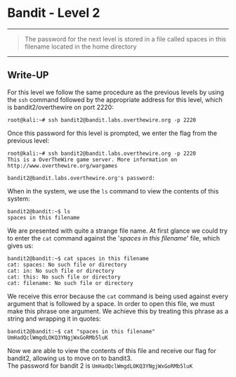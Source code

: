 # Bandit - Level 2
-------------
> The password for the next level is stored in a file called spaces in this filename located in the home directory
-------------

## Write-UP

For this level we follow the same procedure as the previous levels by using the `ssh` command followed by the appropriate address for this level, which is bandit2/overthewire on port 2220:

```
root@kali:~# ssh bandit2@bandit.labs.overthewire.org -p 2220
```

Once this password for this level is prompted, we enter the flag from the previous level:

```
root@kali:~# ssh bandit2@bandit.labs.overthewire.org -p 2220
This is a OverTheWire game server. More information on http://www.overthewire.org/wargames

bandit2@bandit.labs.overthewire.org's password: 
```

When in the system, we use the `ls` command to view the contents of this system:

```
bandit2@bandit:~$ ls
spaces in this filename
```

We are presented with quite a strange file name. At first glance we could try to enter the `cat` command against the '*spaces in this filename*' file, which gives us: 

```
bandit2@bandit:~$ cat spaces in this filename
cat: spaces: No such file or directory
cat: in: No such file or directory
cat: this: No such file or directory
cat: filename: No such file or directory
```

We receive this error because the `cat` command is being used against every argument that is followed by a space. In order to open this file, we must make this phrase one argument. We achieve this by treating this phrase as a string and wrapping it in quotes:

```
bandit2@bandit:~$ cat "spaces in this filename"
UmHadQclWmgdLOKQ3YNgjWxGoRMb5luK
```

Now we are able to view the contents of this file and receive our flag for bandit2, allowing us to move on to bandit3.  
The password for bandit 2 is `UmHadQclWmgdLOKQ3YNgjWxGoRMb5luK`

